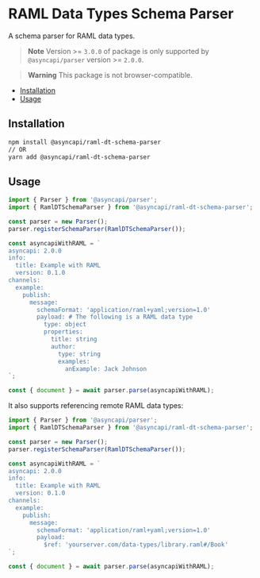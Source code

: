 # RAML Data Types Schema Parser

A schema parser for RAML data types.

> **Note**
> Version >= `3.0.0` of package is only supported by `@asyncapi/parser` version >= `2.0.0`.

> **Warning** 
> This package is not browser-compatible.

<!-- toc is generated with GitHub Actions do not remove toc markers -->

<!-- toc -->

- [Installation](#installation)
- [Usage](#usage)

<!-- tocstop -->

## Installation

```bash
npm install @asyncapi/raml-dt-schema-parser
// OR
yarn add @asyncapi/raml-dt-schema-parser
```

## Usage

```js
import { Parser } from '@asyncapi/parser';
import { RamlDTSchemaParser } from '@asyncapi/raml-dt-schema-parser';

const parser = new Parser();
parser.registerSchemaParser(RamlDTSchemaParser()); 

const asyncapiWithRAML = `
asyncapi: 2.0.0
info:
  title: Example with RAML
  version: 0.1.0
channels:
  example:
    publish:
      message:
        schemaFormat: 'application/raml+yaml;version=1.0'
        payload: # The following is a RAML data type
          type: object
          properties:
            title: string
            author:
              type: string
              examples:
                anExample: Jack Johnson
`;

const { document } = await parser.parse(asyncapiWithRAML);
```

It also supports referencing remote RAML data types:

```js
import { Parser } from '@asyncapi/parser';
import { RamlDTSchemaParser } from '@asyncapi/raml-dt-schema-parser';

const parser = new Parser();
parser.registerSchemaParser(RamlDTSchemaParser()); 

const asyncapiWithRAML = `
asyncapi: 2.0.0
info:
  title: Example with RAML
  version: 0.1.0
channels:
  example:
    publish:
      message:
        schemaFormat: 'application/raml+yaml;version=1.0'
        payload:
          $ref: 'yourserver.com/data-types/library.raml#/Book'
`;

const { document } = await parser.parse(asyncapiWithRAML);
```

